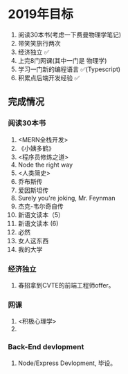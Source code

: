 # 2019年目标

1. 阅读30本书(考虑一下费曼物理学笔记)
2. 带笑笑旅行两次
3. 经济独立     ✅
4. 上完8门网课(其中一门是 物理学)
5. 学习一门新的编程语言  ✅(Typescript)
6. 积累点后端开发经验   ✅

## 完成情况

### 阅读30本书

1. <MERN全栈开发>
2. 《小姨多鹤》
3. <程序员修炼之道>
4. Node the right way
5. <人类简史>
6. 乔布斯传
7. 爱因斯坦传
8. Surely you're joking, Mr. Feynman
9. 杰克-韦尔奇自传
10. 新语文读本（5）
11. 新语文读本 (6)
12. 必然
13. 女人这东西
14. 我的大学

### 经济独立

1. 春招拿到CVTE的前端工程师offer。

### 网课

1. <积极心理学>
2. <Learn how to learn>

### Back-End devlopment

1. Node/Express Devlopment, 毕设。